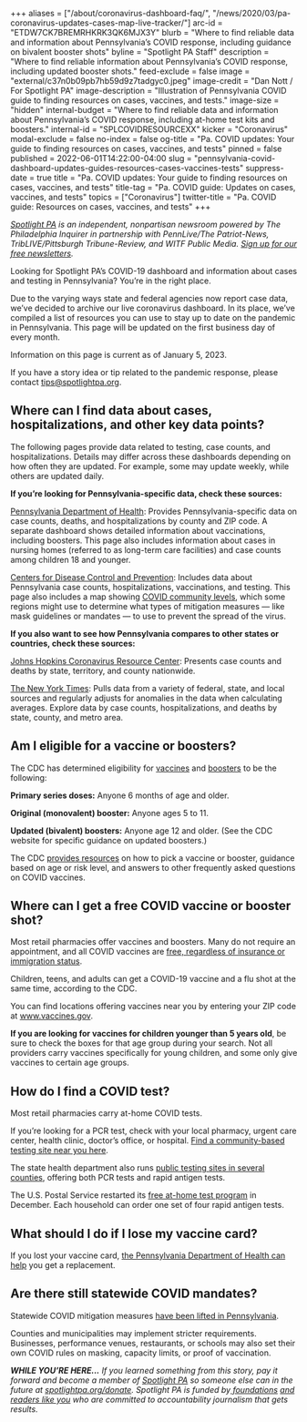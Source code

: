 +++
aliases = ["/about/coronavirus-dashboard-faq/", "/news/2020/03/pa-coronavirus-updates-cases-map-live-tracker/"]
arc-id = "ETDW7CK7BREMRHKRK3QK6MJX3Y"
blurb = "Where to find reliable data and information about Pennsylvania’s COVID response, including guidance on bivalent booster shots"
byline = "Spotlight PA Staff"
description = "Where to find reliable information about Pennsylvania’s COVID response, including updated booster shots."
feed-exclude = false
image = "external/c37n0b09pb7hb59d9z7tadgyc0.jpeg"
image-credit = "Dan Nott / For Spotlight PA"
image-description = "Illustration of Pennsylvania COVID guide to finding resources on cases, vaccines, and tests."
image-size = "hidden"
internal-budget = "Where to find reliable data and information about Pennsylvania’s COVID response, including at-home test kits and boosters."
internal-id = "SPLCOVIDRESOURCEXX"
kicker = "Coronavirus"
modal-exclude = false
no-index = false
og-title = "Pa. COVID updates: Your guide to finding resources on cases, vaccines, and tests"
pinned = false
published = 2022-06-01T14:22:00-04:00
slug = "pennsylvania-covid-dashboard-updates-guides-resources-cases-vaccines-tests"
suppress-date = true
title = "Pa. COVID updates: Your guide to finding resources on cases, vaccines, and tests"
title-tag = "Pa. COVID guide: Updates on cases, vaccines, and tests"
topics = ["Coronavirus"]
twitter-title = "Pa. COVID guide: Resources on cases, vaccines, and tests"
+++

<a href="https://www.spotlightpa.org/"><i>Spotlight PA</i></a><i> is an independent, nonpartisan newsroom powered by The Philadelphia Inquirer in partnership with PennLive/The Patriot-News, TribLIVE/Pittsburgh Tribune-Review, and WITF Public Media. </i><a href="https://www.spotlightpa.org/newsletters"><i>Sign up for our free newsletters</i></a><i>.</i>

Looking for Spotlight PA’s COVID-19 dashboard and information about cases and testing in Pennsylvania? You’re in the right place.

Due to the varying ways state and federal agencies now report case data, we’ve decided to archive our live coronavirus dashboard. In its place, we’ve compiled a list of resources you can use to stay up to date on the pandemic in Pennsylvania. This page will be updated on the first business day of every month.

Information on this page is current as of January 5, 2023.

If you have a story idea or tip related to the pandemic response, please contact <a href="mailto:tips@spotlightpa.org">tips@spotlightpa.org</a>.

## Where can I find data about cases, hospitalizations, and other key data points?

The following pages provide data related to testing, case counts, and hospitalizations. Details may differ across these dashboards depending on how often they are updated. For example, some may update weekly, while others are updated daily.

<b>If you’re looking for Pennsylvania-specific data, check these sources:</b>

<a href="https://web.archive.org/20200319051230/https://www.health.pa.gov/topics/disease/coronavirus/Pages/Cases.aspx">Pennsylvania Department of Health</a>: Provides Pennsylvania-specific data on case counts, deaths, and hospitalizations by county and ZIP code. A separate dashboard shows detailed information about vaccinations, including boosters. This page also includes information about cases in nursing homes (referred to as long-term care facilities) and case counts among children 18 and younger.

<a href="https://covid.cdc.gov/covid-data-tracker/#county-view?list_select_state=Pennsylvania&data-type=CommunityLevels">Centers for Disease Control and Prevention</a>: Includes data about Pennsylvania case counts, hospitalizations, vaccinations, and testing. This page also includes a map showing <a href="https://web.archive.org/20230101005656/https://www.cdc.gov/coronavirus/2019-ncov/your-health/covid-by-county.html">COVID community levels</a>, which some regions might use to determine what types of mitigation measures — like mask guidelines or mandates — to use to prevent the spread of the virus.

<b>If you also want to see how Pennsylvania compares to other states or countries, check these sources:</b>

<a href="https://coronavirus.jhu.edu/us-map">Johns Hopkins Coronavirus Resource Center</a>: Presents case counts and deaths by state, territory, and county nationwide.

<a href="https://www.nytimes.com/interactive/2021/us/covid-cases.html">The New York Times</a>: Pulls data from a variety of federal, state, and local sources and regularly adjusts for anomalies in the data when calculating averages. Explore data by case counts, hospitalizations, and deaths by state, county, and metro area.

## Am I eligible for a vaccine or boosters?

The CDC has determined eligibility for <a href="https://web.archive.org/20230101011224/https://www.cdc.gov/coronavirus/2019-ncov/vaccines/stay-up-to-date.html">vaccines</a> and <a href="https://web.archive.org/20230101044132/https://www.cdc.gov/coronavirus/2019-ncov/vaccines/booster-shot.html">boosters</a> to be the following:

<b>Primary series doses:</b> Anyone 6 months of age and older.

<b>Original (monovalent) booster:</b> Anyone ages 5 to 11.

<b>Updated (bivalent) boosters:</b> Anyone age 12 and older. (See the CDC website for specific guidance on updated boosters.)

The CDC <a href="https://web.archive.org/20230102002039/https://www.cdc.gov/coronavirus/2019-ncov/vaccines/stay-up-to-date.html?s_cid=11747:cdc%20up%20to%20date%20vaccine:sem.ga:p:RG:GM:gen:PTN:FY22">provides resources</a> on how to pick a vaccine or booster, guidance based on age or risk level, and answers to other frequently asked questions on COVID vaccines.

## Where can I get a free COVID vaccine or booster shot?

Most retail pharmacies offer vaccines and boosters. Many do not require an appointment, and all COVID vaccines are <a href="https://web.archive.org/20230116231346/https://www.cdc.gov/coronavirus/2019-ncov/vaccines/no-cost.html?s_cid=10473:are%20covid%2019%20vaccines%20free:sem.ga:p:RG:GM:gen:PTN:FY21">free, regardless of insurance or immigration status</a>.

Children, teens, and adults can get a COVID-19 vaccine and a flu shot at the same time, according to the CDC.

You can find locations offering vaccines near you by entering your ZIP code at <a href="http://www.vaccines.gov/">www.vaccines.gov</a>.

<b>If you are looking for vaccines for children younger than 5 years old</b>, be sure to check the boxes for that age group during your search. Not all providers carry vaccines specifically for young children, and some only give vaccines to certain age groups.

## How do I find a COVID test?

Most retail pharmacies carry at-home COVID tests.

If you’re looking for a PCR test, check with your local pharmacy, urgent care center, health clinic, doctor’s office, or hospital. <a href="https://web.archive.org/20200510105141/https://www.hhs.gov/coronavirus/community-based-testing-sites/index.html">Find a community-based testing site near you here</a>.

The state health department also runs <a href="https://web.archive.org/20220101051324/https://www.health.pa.gov/topics/disease/coronavirus/Pages/Public%20Testing.aspx">public testing sites in several counties</a>, offering both PCR tests and rapid antigen tests.

The U.S. Postal Service restarted its <a href="https://special.usps.com/testkits">free at-home test program</a> in December. Each household can order one set of four rapid antigen tests.

## What should I do if I lose my vaccine card?

If you lost your vaccine card, <a href="https://www.health.pa.gov/topics/disease/coronavirus/Vaccine/Pages/Vaccine.aspx">the Pennsylvania Department of Health can help</a> you get a replacement.

## Are there still statewide COVID mandates?

Statewide COVID mitigation measures <a href="https://web.archive.org/20230101131604/https://www.pa.gov/guides/responding-to-covid-19/#COVIDMitigationinPennsylvania">have been lifted in Pennsylvania</a>.

Counties and municipalities may implement stricter requirements. Businesses, performance venues, restaurants, or schools may also set their own COVID rules on masking, capacity limits, or proof of vaccination.

<i><b>WHILE YOU’RE HERE...</b></i><i> If you learned something from this story, pay it forward and become a member of </i><a href="https://www.spotlightpa.org/"><i>Spotlight PA</i></a><i> so someone else can in the future at </i><a href="https://www.spotlightpa.org/donate"><i>spotlightpa.org/donate</i></a><i>. Spotlight PA is funded by</i><a href="https://www.spotlightpa.org/support"><i> foundations</i></a><i> </i><a href="https://www.spotlightpa.org/support"><i>and readers like you</i></a><i> who are committed to accountability journalism that gets results.</i>
